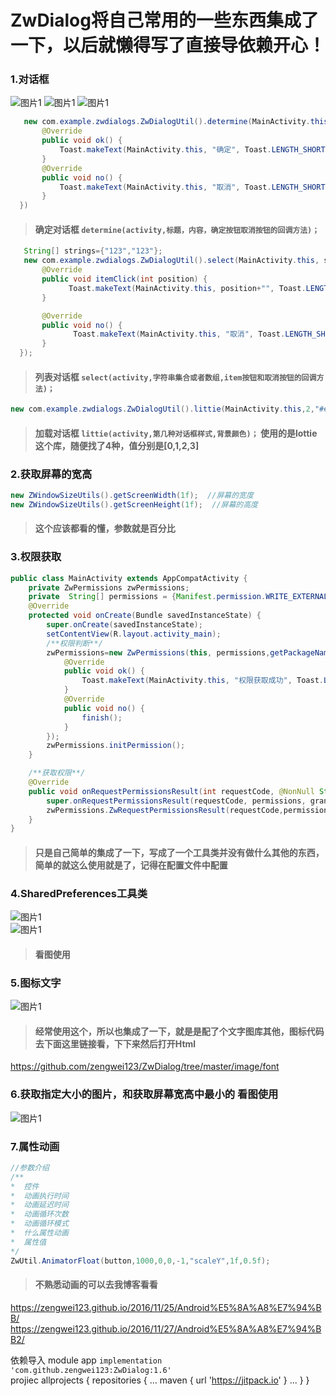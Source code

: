 # ZwDialog将自己常用的一些东西集成了一下，以后就懒得写了直接导依赖开心！

### 1.对话框
![图片1](https://github.com/zengwei123/ZwDialog/blob/master/image/1.gif)
![图片1](https://github.com/zengwei123/ZwDialog/blob/master/image/2.gif)
![图片1](https://github.com/zengwei123/ZwDialog/blob/master/image/3.gif)</br>
```java
   new com.example.zwdialogs.ZwDialogUtil().determine(MainActivity.this, "提醒", "真香警告！", new DetermineListener() {
       @Override
       public void ok() {
           Toast.makeText(MainActivity.this, "确定", Toast.LENGTH_SHORT).show();
       }
       @Override
       public void no() {
           Toast.makeText(MainActivity.this, "取消", Toast.LENGTH_SHORT).show();
       }
  })
```
> #### 确定对话框 `determine(activity,标题，内容，确定按钮取消按钮的回调方法)；`
```java
   String[] strings={"123","123"};
   new com.example.zwdialogs.ZwDialogUtil().select(MainActivity.this, strings, new SelectListener() {
       @Override
       public void itemClick(int position) {
             Toast.makeText(MainActivity.this, position+"", Toast.LENGTH_SHORT).show();
       }

       @Override
       public void no() {
              Toast.makeText(MainActivity.this, "取消", Toast.LENGTH_SHORT).show();
       }
  });
```
> #### 列表对话框 `select(activity,字符串集合或者数组,item按钮和取消按钮的回调方法)；`

```java
new com.example.zwdialogs.ZwDialogUtil().littie(MainActivity.this,2,"#eecccccc");
```
> #### 加载对话框 `littie(activity,第几种对话框样式,背景颜色)；`  使用的是lottie这个库，随便找了4种，值分别是[0,1,2,3]

### 2.获取屏幕的宽高
```java
new ZWindowSizeUtils().getScreenWidth(1f);  //屏幕的宽度
new ZWindowSizeUtils().getScreenHeight(1f);  //屏幕的高度
```
> #### 这个应该都看的懂，参数就是百分比

### 3.权限获取  
```java
public class MainActivity extends AppCompatActivity {
    private ZwPermissions zwPermissions;
    private  String[] permissions = {Manifest.permission.WRITE_EXTERNAL_STORAGE,Manifest.permission.READ_PHONE_STATE};
    @Override
    protected void onCreate(Bundle savedInstanceState) {
        super.onCreate(savedInstanceState);
        setContentView(R.layout.activity_main);
        /**权限判断**/
        zwPermissions=new ZwPermissions(this, permissions,getPackageName(), new DetermineListener() {
            @Override
            public void ok() {
                Toast.makeText(MainActivity.this, "权限获取成功", Toast.LENGTH_SHORT).show();
            }
            @Override
            public void no() {
                finish();
            }
        });
        zwPermissions.initPermission();
    }

    /**获取权限**/
    @Override
    public void onRequestPermissionsResult(int requestCode, @NonNull String[] permissions, @NonNull int[] grantResults) {
        super.onRequestPermissionsResult(requestCode, permissions, grantResults);
        zwPermissions.ZwRequestPermissionsResult(requestCode,permissions,grantResults);
    }
}
```
> #### 只是自己简单的集成了一下，写成了一个工具类并没有做什么其他的东西，简单的就这么使用就是了，记得在配置文件中配置

### 4.SharedPreferences工具类  
![图片1](https://github.com/zengwei123/ZwDialog/blob/master/image/1.png)</br>
![图片1](https://github.com/zengwei123/ZwDialog/blob/master/image/2.png)</br>

> #### 看图使用

### 5.图标文字
![图片1](https://github.com/zengwei123/ZwDialog/blob/master/image/3.png)</br>

> #### 经常使用这个，所以也集成了一下，就是是配了个文字图库其他，图标代码去下面这里链接看，下下来然后打开Html
https://github.com/zengwei123/ZwDialog/tree/master/image/font

### 6.获取指定大小的图片，和获取屏幕宽高中最小的 看图使用
![图片1](https://github.com/zengwei123/ZwDialog/blob/master/image/4.png)</br>

### 7.属性动画
```java
//参数介绍
/**
*  控件
*  动画执行时间
*  动画延迟时间
*  动画循环次数
*  动画循环模式
*  什么属性动画
*  属性值
*/
ZwUtil.AnimatorFloat(button,1000,0,0,-1,"scaleY",1f,0.5f);
```
> #### 不熟悉动画的可以去我博客看看
https://zengwei123.github.io/2016/11/25/Android%E5%8A%A8%E7%94%BB/
https://zengwei123.github.io/2016/11/27/Android%E5%8A%A8%E7%94%BB2/

依赖导入
module app
`implementation 'com.github.zengwei123:ZwDialog:1.6'`
</br>
projiec
allprojects {
    repositories {
       ...
        maven { url 'https://jitpack.io' }
        ...
    }
}


































